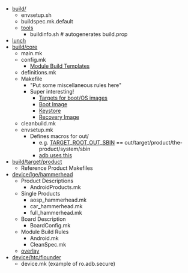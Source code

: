 - [build/](http://androidxref.com/5.1.0_r1/xref/build)
  - envsetup.sh
  - buildspec.mk.default
  - [tools](http://androidxref.com/5.1.0_r1/xref/build/tools/)
    - buildinfo.sh # autogenerates build.prop
- [lunch](http://androidxref.com/5.1.0_r1/xref/build/envsetup.sh#481)
- [build/core](http://androidxref.com/5.1.0_r1/xref/build/core/)
  - main.mk
  - config.mk
    - [Module Build Templates](http://androidxref.com/5.1.0_r1/xref/build/core/config.mk#62)
  - definitions.mk
  - Makefile
    - "Put some miscellaneous rules here"
    - Super interesting!
      - [Targets for boot/OS images](http://androidxref.com/5.1.0_r1/xref/build/core/Makefile#422)
      - [Boot Image](http://androidxref.com/5.1.0_r1/xref/build/core/Makefile#465)
      - [Keystore](http://androidxref.com/5.1.0_r1/xref/build/core/Makefile#646)
      - [Recovery Image](http://androidxref.com/5.1.0_r1/xref/build/core/Makefile#739)
  - cleanbuild.mk
  - envsetup.mk
    - Defines macros for out/
      - e.g. [TARGET_ROOT_OUT_SBIN](http://androidxref.com/5.1.0_r1/xref/build/core/envsetup.mk#370) == out/target/product/the-product/system/sbin
      - [adb uses this](http://androidxref.com/5.1.0_r1/xref/system/core/adb/Android.mk#131)
- [build/target/product](http://androidxref.com/5.1.0_r1/xref/build/target/product/)
  - Reference Product Makefiles
- [device/lge/hammerhead](http://androidxref.com/5.1.0_r1/xref/device/lge/hammerhead/)
  - Product Descriptions
    - AndroidProducts.mk
  - Single Products
    - aosp_hammerhead.mk
    - car_hammerhead.mk
    - full_hammerhead.mk
  - Board Description
    - BoardConfig.mk
  - Module Build Rules
    - Android.mk
    - CleanSpec.mk
  - [overlay](http://androidxref.com/5.1.0_r1/xref/device/lge/hammerhead/overlay/)
- [device/htc/flounder](http://androidxref.com/5.1.0_r1/xref/device/htc/flounder/)
  - device.mk (example of ro.adb.secure)
